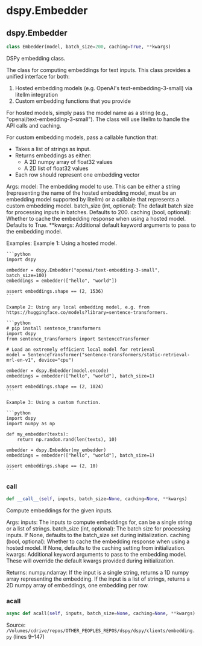 # dspy.Embedder

## dspy.Embedder

```python
class Embedder(model, batch_size=200, caching=True, **kwargs)
```

DSPy embedding class.

The class for computing embeddings for text inputs. This class provides a unified interface for both:

1. Hosted embedding models (e.g. OpenAI's text-embedding-3-small) via litellm integration
2. Custom embedding functions that you provide

For hosted models, simply pass the model name as a string (e.g., "openai/text-embedding-3-small"). The class will use
litellm to handle the API calls and caching.

For custom embedding models, pass a callable function that:
- Takes a list of strings as input.
- Returns embeddings as either:
    - A 2D numpy array of float32 values
    - A 2D list of float32 values
- Each row should represent one embedding vector

Args:
    model: The embedding model to use. This can be either a string (representing the name of the hosted embedding
        model, must be an embedding model supported by litellm) or a callable that represents a custom embedding
        model.
    batch_size (int, optional): The default batch size for processing inputs in batches. Defaults to 200.
    caching (bool, optional): Whether to cache the embedding response when using a hosted model. Defaults to True.
    **kwargs: Additional default keyword arguments to pass to the embedding model.

Examples:
    Example 1: Using a hosted model.

    ```python
    import dspy

    embedder = dspy.Embedder("openai/text-embedding-3-small", batch_size=100)
    embeddings = embedder(["hello", "world"])

    assert embeddings.shape == (2, 1536)
    ```

    Example 2: Using any local embedding model, e.g. from https://huggingface.co/models?library=sentence-transformers.

    ```python
    # pip install sentence_transformers
    import dspy
    from sentence_transformers import SentenceTransformer

    # Load an extremely efficient local model for retrieval
    model = SentenceTransformer("sentence-transformers/static-retrieval-mrl-en-v1", device="cpu")

    embedder = dspy.Embedder(model.encode)
    embeddings = embedder(["hello", "world"], batch_size=1)

    assert embeddings.shape == (2, 1024)
    ```

    Example 3: Using a custom function.

    ```python
    import dspy
    import numpy as np

    def my_embedder(texts):
        return np.random.rand(len(texts), 10)

    embedder = dspy.Embedder(my_embedder)
    embeddings = embedder(["hello", "world"], batch_size=1)

    assert embeddings.shape == (2, 10)
    ```


### __call__

```python
def __call__(self, inputs, batch_size=None, caching=None, **kwargs)
```

Compute embeddings for the given inputs.

Args:
    inputs: The inputs to compute embeddings for, can be a single string or a list of strings.
    batch_size (int, optional): The batch size for processing inputs. If None, defaults to the batch_size set
        during initialization.
    caching (bool, optional): Whether to cache the embedding response when using a hosted model. If None,
        defaults to the caching setting from initialization.
    kwargs: Additional keyword arguments to pass to the embedding model. These will override the default
        kwargs provided during initialization.

Returns:
    numpy.ndarray: If the input is a single string, returns a 1D numpy array representing the embedding.
    If the input is a list of strings, returns a 2D numpy array of embeddings, one embedding per row.


### acall

```python
async def acall(self, inputs, batch_size=None, caching=None, **kwargs)
```
Source: `/Volumes/cdrive/repos/OTHER_PEOPLES_REPOS/dspy/dspy/clients/embedding.py` (lines 9–147)

